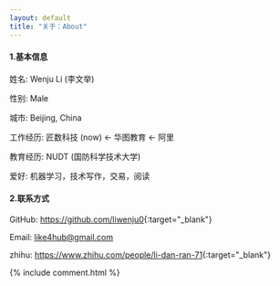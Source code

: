 ```yaml
---
layout: default
title: "关于：About"
---
```


#### 1.基本信息
姓名: Wenju Li (李文举)  

性别: Male  

城市: Beijing, China   

工作经历: 匠数科技 (now) <- 华图教育 <- 阿里  

教育经历: NUDT (国防科学技术大学) 

爱好: 机器学习，技术写作，交易，阅读  

#### 2.联系方式
GitHub: <https://github.com/liwenju0>{:target="_blank"} 

Email: like4hub@gmail.com

zhihu: <https://www.zhihu.com/people/li-dan-ran-71>{:target="_blank"}


{% include comment.html %}
